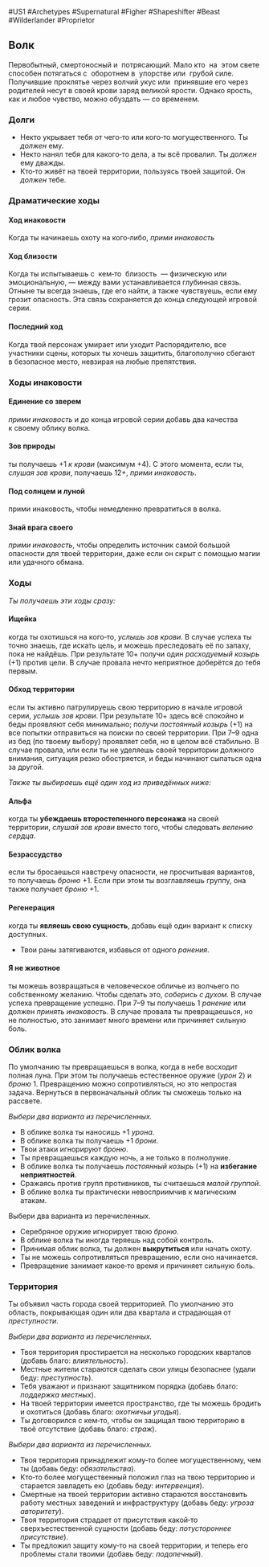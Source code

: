 #US1 #Archetypes #Supernatural #Figher #Shapeshifter #Beast #Wilderlander #Proprietor 

## Волк
Первобытный, смертоносный и  потрясающий. Мало кто  на  этом свете способен потягаться с  оборотнем в  упорстве или  грубой силе. Получившие проклятье через волчий укус или  принявшие его через родителей несут в своей крови заряд великой ярости. Однако ярость, как и любое чувство, можно обуздать — со временем.

### Долги
- Некто укрывает тебя от чего‑то или кого‑то могущественного. Ты *должен* ему. 
- Некто нанял тебя для какого‑то дела, а ты всё провалил. Ты *должен* ему дважды. 
- Кто‑то живёт на твоей территории, пользуясь твоей защитой. Он *должен* тебе.

### Драматические ходы
#### Ход инаковости 
Когда ты начинаешь охоту на кого‑либо, *прими инаковость*

#### Ход близости
Когда ты испытываешь с  кем‑то  близость  — физическую или  эмоциональную, — между вами устанавливается глубинная связь. Отныне ты всегда знаешь, где его найти, а также чувствуешь, если ему грозит опасность. Эта связь сохраняется до конца следующей игровой серии.

#### Последний ход
Когда твой персонаж умирает или уходит Распорядителю, все участники сцены, которых ты хочешь защитить, благополучно сбегают в безопасное место, невзирая на любые препятствия.


### Ходы инаковости

#### Единение со зверем
*прими инаковость* и до конца игровой серии добавь два качества к своему облику волка. 

#### Зов природы
ты получаешь +1 *к крови* (максимум +4). С этого момента, если ты, *слушая зов крови*, получаешь 12+, *прими инаковость*.
#### Под солнцем и луной
прими инаковость, чтобы немедленно превратиться в волка. 

#### Знай врага своего
*прими инаковость*, чтобы определить источник самой большой опасности для твоей территории, даже если он скрыт с помощью магии или удачного обмана.

### Ходы
*Ты получаешь эти ходы сразу:* 
#### Ищейка
когда ты охотишься на кого‑то, *услышь зов крови*. В случае успеха ты точно знаешь, где искать цель, и можешь преследовать её по запаху, пока не найдёшь. При результате 10+ получи один *расходуемый козырь* (+1) против цели. В случае провала нечто неприятное доберётся до тебя первым. 

#### Обход территории
если ты активно патрулируешь свою территорию в начале игровой серии, *услышь зов крови*. При результате 10+ здесь всё спокойно и беды проявляют себя минимально; получи *постоянный козырь* (+1) на все попытки отправиться на поиски по своей территории. При 7–9 одна из бед (по твоему выбору) проявляет себя, но в целом всё стабильно. В случае провала, или если ты не уделяешь своей территории должного внимания, ситуация резко обостряется, и беды начинают сыпаться одна за другой. 

*Также ты выбираешь ещё один ход из приведённых ниже:* 
#### Альфа
когда ты **убеждаешь второстепенного персонажа** на своей территории, *слушай зов крови* вместо того, чтобы следовать *велению сердца*. 

#### Безрассудство
если ты бросаешься навстречу опасности, не просчитывая вариантов, то получаешь *броню* +1. Если при этом ты возглавляешь группу, она также получает *броню* +1. 

#### Регенерация
когда ты **являешь свою сущность**, добавь ещё один вариант к списку доступных. 
- Твои раны затягиваются, избавься от одного *ранения*. 

#### Я не животное
ты можешь возвращаться в человеческое обличье из волчьего по собственному желанию. Чтобы сделать это, *соберись с духом.* В случае успеха превращение успешно. При 7–9 ты получаешь 1 *ранение* или должен *принять инаковость*. В случае провала ты превращаешься, но не полностью, это занимает много времени или причиняет сильную боль.

### Облик волка
По  умолчанию ты превращаешься в  волка, когда в  небе восходит полная луна. При  этом ты получаешь естественное оружие (*урон* 2) и *броню* 1. Превращению можно сопротивляться, но это непростая задача. Вернуться в  первоначальный облик ты сможешь только на  рассвете. 

*Выбери два варианта из перечисленных.* 
- В облике волка ты наносишь +1 *урона*. 
- В облике волка ты получаешь +1 *брони*. 
- Твои атаки игнорируют *броню*. 
- Ты превращаешься каждую ночь, а не только в полнолуние. 
- В облике волка ты получаешь *постоянный козырь* (+1) на **избегание неприятностей**. 
- Сражаясь против групп противников, ты считаешься *малой группой*. 
- В облике волка ты практически невосприимчив к магическим атакам. 

Выбери два варианта из перечисленных. 
- Серебряное оружие игнорирует твою *броню*. 
- В облике волка ты иногда теряешь над собой контроль. 
- Принимая облик волка, ты должен **выкрутиться** или начать охоту. 
- Ты не можешь сопротивляться превращению, если оно начинается. 
- Превращение занимает какое‑то время и причиняет сильную боль.

### Территория
Ты объявил часть города своей территорией. По умолчанию это область, покрывающая один или два квартала и страдающая от *преступности*.

*Выбери два варианта из перечисленных.*
- Твоя территория простирается на несколько городских кварталов (добавь благо: *влиятельность*). 
- Местные жители стараются сделать свои улицы безопаснее (удали беду: *преступность*). 
- Тебя уважают и признают защитником порядка (добавь благо: *поддержка местных*). 
- На твоей территории имеется пространство, где ты можешь бродить и охотиться (добавь благо: *охотничьи угодья*). 
- Ты договорился с кем‑то, чтобы он защищал твою территорию в твоё отсутствие (добавь благо: *страж*). 

*Выбери два варианта из перечисленных.* 
- Твоя территория принадлежит кому‑то более могущественному, чем ты (добавь беду: *обязательства*). 
- Кто‑то более могущественный положил глаз на твою территорию и старается завладеть ею (добавь беду: *интервенция*). 
- Смертные на твоей территории активно стараются восстановить работу местных заведений и инфраструктуру (добавь беду: *угроза авторитету*). 
- Твоя территория страдает от присутствия какой‑то сверхъестественной сущности (добавь беду: *потустороннее присутствие*). 
- Ты предложил защиту кому‑то на своей территории, и теперь его проблемы стали твоими (добавь беду: *подопечный*).